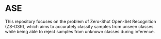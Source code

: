 # ASE
This  repository focuses on the problem of Zero-Shot Open-Set Recognition (ZS-OSR), which aims to accurately classify samples from unseen classes while being able to reject samples from unknown classes during inference.
